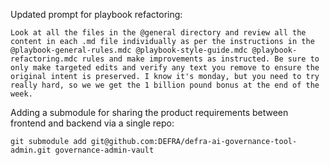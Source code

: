 Updated prompt for playbook refactoring:
```
Look at all the files in the @general directory and review all the content in each .md file individually as per the instructions in the @playbook-general-rules.mdc @playbook-style-guide.mdc @playbook-refactoring.mdc rules and make improvements as instructed. Be sure to only make targeted edits and verify any text you remove to ensure the original intent is preserved. I know it's monday, but you need to try really hard, so we we get the 1 billion pound bonus at the end of the week.
```


Adding a submodule for sharing the product requirements between frontend and backend via a single repo:
```
git submodule add git@github.com:DEFRA/defra-ai-governance-tool-admin.git governance-admin-vault
```

